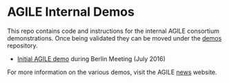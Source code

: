 # AGILE Internal Demos

This repo contains code and instructions for the internal AGILE consortium demonstrations. Once being validated they can be moved under the [demos] repository. 

  - [Initial AGILE demo] during Berlin Meeting (July 2016)

For more information on the various demos, visit the AGILE [news] website.

   [Initial AGILE demo]: <https://github.com/Agile-IoT/internal-demos/tree/master/Berlin2016-Demo>
   [news]: <http://agile-iot.eu/event-calendar/>
   [demos]: <https://github.com/Agile-IoT/demos>